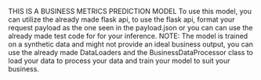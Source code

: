 THIS IS A BUSINESS METRICS PREDICTION MODEL
To use this model, you can utilize the already made flask api, to use the flask api, format your request payload as the one seen in the payload.json or you can can use the already made test code for for your inference. 
NOTE: The model is trained on a synthetic data and might not provide an ideal business output, you can use the already made DataLoaders and the BusinessDataProcessor class to load your data to process your data and train your model to suit your business. 

